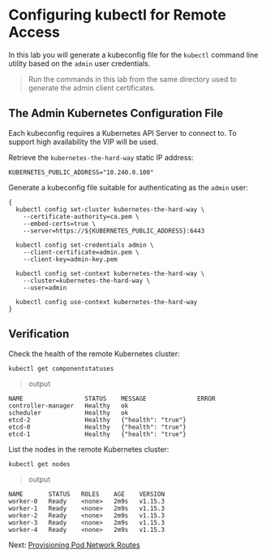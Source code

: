 # Configuring kubectl for Remote Access

In this lab you will generate a kubeconfig file for the `kubectl` command line utility based on the `admin` user credentials.

> Run the commands in this lab from the same directory used to generate the admin client certificates.

## The Admin Kubernetes Configuration File

Each kubeconfig requires a Kubernetes API Server to connect to. To support high availability the VIP will be used.

Retrieve the `kubernetes-the-hard-way` static IP address:

```
KUBERNETES_PUBLIC_ADDRESS="10.240.0.100"
```

Generate a kubeconfig file suitable for authenticating as the `admin` user:

```
{
  kubectl config set-cluster kubernetes-the-hard-way \
    --certificate-authority=ca.pem \
    --embed-certs=true \
    --server=https://${KUBERNETES_PUBLIC_ADDRESS}:6443

  kubectl config set-credentials admin \
    --client-certificate=admin.pem \
    --client-key=admin-key.pem

  kubectl config set-context kubernetes-the-hard-way \
    --cluster=kubernetes-the-hard-way \
    --user=admin

  kubectl config use-context kubernetes-the-hard-way
}
```

## Verification

Check the health of the remote Kubernetes cluster:

```
kubectl get componentstatuses
```

> output

```
NAME                 STATUS    MESSAGE              ERROR
controller-manager   Healthy   ok
scheduler            Healthy   ok
etcd-2               Healthy   {"health": "true"}
etcd-0               Healthy   {"health": "true"}
etcd-1               Healthy   {"health": "true"}
```

List the nodes in the remote Kubernetes cluster:

```
kubectl get nodes
```

> output

```
NAME       STATUS   ROLES    AGE    VERSION
worker-0   Ready    <none>   2m9s   v1.15.3
worker-1   Ready    <none>   2m9s   v1.15.3
worker-2   Ready    <none>   2m9s   v1.15.3
worker-3   Ready    <none>   2m9s   v1.15.3
worker-4   Ready    <none>   2m9s   v1.15.3
```

Next: [Provisioning Pod Network Routes](11-pod-network-routes.md)
